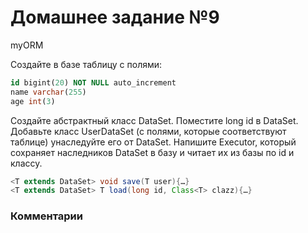 # Домашнее задание №9

myORM

Создайте в базе таблицу с полями: 

```sql
id bigint(20) NOT NULL auto_increment 
name varchar(255)
age int(3)
```

Создайте абстрактный класс DataSet. Поместите long id в DataSet. 
Добавьте класс UserDataSet (с полями, которые соответствуют таблице) унаследуйте его от DataSet. 
Напишите Executor, который сохраняет наследников DataSet в базу и читает их из базы по id и классу. 

```java
<T extends DataSet> void save(T user){…}
<T extends DataSet> T load(long id, Class<T> clazz){…}
```
### Комментарии

